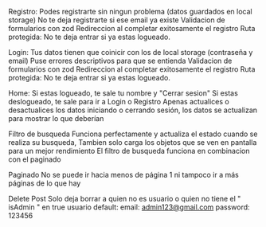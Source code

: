 Registro:
Podes registrarte sin ningun problema (datos guardados en local storage)
No te deja registrarte si ese email ya existe
Validacion de formularios con zod
Redireccion al completar exitosamente el registro
Ruta protegida: No te deja entrar si ya estas logueado.

Login:
Tus datos tienen que coinicir con los de local storage (contraseña y email)
Puse errores descriptivos para que se entienda
Validacion de formularios con zod
Redireccion al completar exitosamente el registro
Ruta protegida: No te deja entrar si ya estas logueado.

Home:
Si estas logueado, te sale tu nombre y "Cerrar sesion"
Si estas deslogueado, te sale para ir a Login o Registro
Apenas actualices o desactualices los datos iniciando o cerrando sesión, los datos se actualizan para mostrar lo que deberían

Filtro de busqueda
Funciona perfectamente y actualiza el estado cuando se realiza su busqueda, Tambien solo carga los objetos que se ven en pantalla para un mejor rendimiento
El filtro de busqueda funciona en combinacion con el paginado

Paginado
No se puede ir hacia menos de página 1 ni tampoco ir a más páginas de lo que hay

Delete Post
Solo deja borrar a quien no es usuario o quien no tiene el " isAdmin " en true
usuario default:
email: admin123@gmail.com
password: 123456
